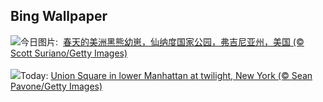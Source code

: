 ## Bing Wallpaper
![](https://www.bing.com/th?id=OHR.SpringCub_ZH-CN1643833378_UHD.jpg&w=1000)今日图片: &nbsp;[春天的美洲黑熊幼崽，仙纳度国家公园，弗吉尼亚州，美国 (© Scott Suriano/Getty Images)](https://www.bing.com/th?id=OHR.SpringCub_ZH-CN1643833378_UHD.jpg)
<br><br/>
![](https://www.bing.com/th?id=OHR.UnionSquareNYC_EN-US3633149979_UHD.jpg&w=1000)Today: [Union Square in lower Manhattan at twilight, New York (© Sean Pavone/Getty Images)](https://www.bing.com/th?id=OHR.UnionSquareNYC_EN-US3633149979_UHD.jpg)
<br><br/>
